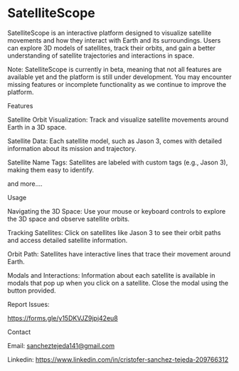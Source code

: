 # SatelliteScope

SatelliteScope is an interactive platform designed to visualize satellite movements and how they interact with Earth and its surroundings. Users can explore 3D models of satellites, track their orbits, and gain a better understanding of satellite trajectories and interactions in space. 

Note: SatelliteScope is currently in beta, meaning that not all features are available yet and the platform is still under development. You may encounter missing features or incomplete functionality as we continue to improve the platform.

Features

Satellite Orbit Visualization: Track and visualize satellite movements around Earth in a 3D space.

Satellite Data: Each satellite model, such as Jason 3, comes with detailed information about its mission and trajectory.

Satellite Name Tags: Satellites are labeled with custom tags (e.g., Jason 3), making them easy to identify.

and more....


Usage

Navigating the 3D Space: Use your mouse or keyboard controls to explore the 3D space and observe satellite orbits.

Tracking Satellites: Click on satellites like Jason 3 to see their orbit paths and access detailed satellite information.

Orbit Path: Satellites have interactive lines that trace their movement around Earth.

Modals and Interactions: Information about each satellite is available in modals that pop up when you click on a satellite. Close the modal using the button provided.


Report Issues:

https://forms.gle/y15DKVJZ9jpj42eu8


Contact

Email: sancheztejeda141@gmail.com

Linkedin: https://www.linkedin.com/in/cristofer-sanchez-tejeda-209766312
